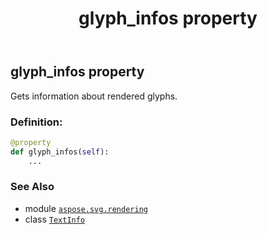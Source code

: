 ﻿---
title: glyph_infos property
second_title: Aspose.SVG for Python via .NET API References
description: 
type: docs
weight: 30
url: /python-net/aspose.svg.rendering/textinfo/glyph_infos/
is_root: false
---

## glyph_infos property


Gets information about rendered glyphs.
### Definition:
```python
@property
def glyph_infos(self):
    ...
```

### See Also
* module [`aspose.svg.rendering`](../../)
* class [`TextInfo`](/svg/python-net/aspose.svg.rendering/textinfo)
